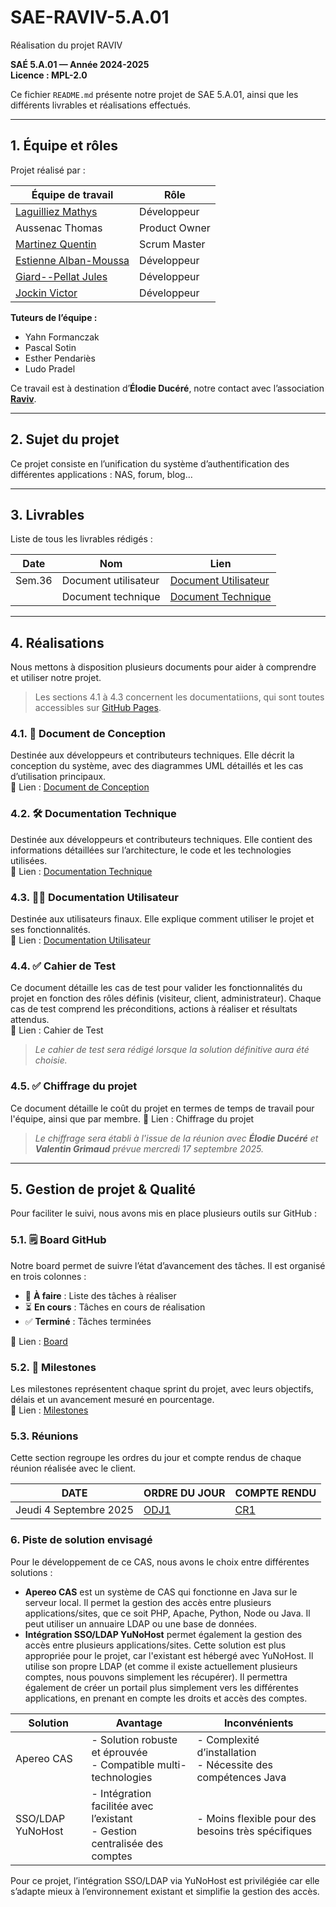 # SAE-RAVIV-5.A.01
Réalisation du projet RAVIV  

**SAÉ 5.A.01 — Année 2024-2025**  
**Licence : MPL-2.0**

Ce fichier `README.md` présente notre projet de SAE 5.A.01, ainsi que les différents livrables et réalisations effectués.

---

## 1. Équipe et rôles  

Projet réalisé par :  

| **Équipe de travail**     | **Rôle**        |
|----------------------------|-----------------|
| [Laguilliez Mathys](https://github.com/LaguilliezMathys)          | Développeur     |
| Aussenac Thomas            | Product Owner   |
| [Martinez Quentin](https://github.com/Quentin158)           | Scrum Master    |
| [Estienne Alban-Moussa](https://github.com/AlbiMousse)      | Développeur     |
| [Giard--Pellat Jules](https://github.com/Cracotte-Mu-Da)         | Développeur     |
| [Jockin Victor](https://github.com/victorjockin)              | Développeur     |

**Tuteurs de l’équipe :**  
- Yahn Formanczak  
- Pascal Sotin  
- Esther Pendariès  
- Ludo Pradel  

Ce travail est à destination d’**Élodie Ducéré**, notre contact avec l’association [**Raviv**](https://www.raviv-tlse.org).

---

## 2. Sujet du projet  

Ce projet consiste en l’unification du système d’authentification des différentes applications : NAS, forum, blog…

---

## 3. Livrables  

Liste de tous les livrables rédigés :  

| **Date**   | **Nom**         | **Lien**                                     |
|------------|-----------------|----------------------------------------------|
| Sem.36 | Document utilisateur    | [Document Utilisateur](https://albimousse.github.io/sae-raviv-5.A.01/docuser.html)     |
| | Document technique| [Document Technique](https://albimousse.github.io/sae-raviv-5.A.01/doctech.html)|


---

## 4. Réalisations  

Nous mettons à disposition plusieurs documents pour aider à comprendre et utiliser notre projet.  

> Les sections 4.1 à 4.3 concernent les documentatiions, qui sont toutes accessibles sur [GitHub Pages](https://albimousse.github.io/sae-raviv-5.A.01/).

### 4.1. 📘 Document de Conception  
Destinée aux développeurs et contributeurs techniques. Elle décrit la conception du système, avec des diagrammes UML détaillés et les cas d’utilisation principaux.  
🔗 Lien : [Document de Conception](https://albimousse.github.io/sae-raviv-5.A.01/docconcept.html)

### 4.2. 🛠️ Documentation Technique  
Destinée aux développeurs et contributeurs techniques. Elle contient des informations détaillées sur l’architecture, le code et les technologies utilisées.  
🔗 Lien : [Documentation Technique](https://albimousse.github.io/sae-raviv-5.A.01/doctech.html)

### 4.3. 🧑‍💻 Documentation Utilisateur
Destinée aux utilisateurs finaux. Elle explique comment utiliser le projet et ses fonctionnalités.  
🔗 Lien : [Documentation Utilisateur](https://albimousse.github.io/sae-raviv-5.A.01/docuser.html)  

### 4.4. ✅ Cahier de Test
Ce document détaille les cas de test pour valider les fonctionnalités du projet en fonction des rôles définis (visiteur, client, administrateur). Chaque cas de test comprend les préconditions, actions à réaliser et résultats attendus.  
🔗 Lien : Cahier de Test
> *Le cahier de test sera rédigé lorsque la solution définitive aura été choisie.*

### 4.5. ✅ Chiffrage du projet  
Ce document détaille le coût du projet en termes de temps de travail pour l'équipe, ainsi que par membre.
🔗 Lien : Chiffrage du projet 
> *Le chiffrage sera établi à l'issue de la réunion avec **Élodie Ducéré** et **Valentin Grimaud** prévue mercredi 17 septembre 2025.*

---

## 5. Gestion de projet & Qualité  

Pour faciliter le suivi, nous avons mis en place plusieurs outils sur GitHub :  

### 5.1. 🗒️ Board GitHub  
Notre board permet de suivre l’état d’avancement des tâches. Il est organisé en trois colonnes :  

- 📝 **À faire** : Liste des tâches à réaliser  
- ⏳ **En cours** : Tâches en cours de réalisation  
- ✅ **Terminé** : Tâches terminées  

🔗 Lien : [Board](https://github.com/users/AlbiMousse/projects/1)  

### 5.2. 🎯 Milestones  
Les milestones représentent chaque sprint du projet, avec leurs objectifs, délais et un avancement mesuré en pourcentage.  
🔗 Lien : [Milestones](https://github.com/AlbiMousse/sae-raviv-5.A.01/milestones)  

### 5.3. Réunions

Cette section regroupe les ordres du jour et compte rendus de chaque réunion réalisée avec le client.

| **DATE** | **ORDRE DU JOUR** | **COMPTE RENDU** |
|----------|-------------------|------------------|
| Jeudi 4 Septembre 2025 | [ODJ1](https://github.com/AlbiMousse/sae-raviv-5.A.01/docs/meetings/ODJ1.pdf) | [CR1](https://github.com/AlbiMousse/sae-raviv-5.A.01/docs/meetings/CR1.pdf) |

### 6. Piste de solution envisagé
Pour le développement de ce CAS, nous avons le choix entre différentes solutions :

- **Apereo CAS** est un système de CAS qui fonctionne en Java sur le serveur local. Il permet la gestion des accès entre plusieurs applications/sites, que ce soit PHP, Apache, Python, Node ou Java. Il peut utiliser un annuaire LDAP ou une base de données.
- **Intégration SSO/LDAP YuNoHost** permet également la gestion des accès entre plusieurs applications/sites. Cette solution est plus appropriée pour le projet, car l'existant est hébergé avec YuNoHost. Il utilise son propre LDAP (et comme il existe actuellement plusieurs comptes, nous pouvons simplement les récupérer). Il permettra également de créer un portail plus simplement vers les différentes applications, en prenant en compte les droits et accès des comptes.

|Solution|Avantage|Inconvénients|
|--------|--------|-------------|
|Apereo CAS|- Solution robuste et éprouvée<br>- Compatible multi-technologies|- Complexité d’installation<br>- Nécessite des compétences Java|
|SSO/LDAP YuNoHost|- Intégration facilitée avec l’existant<br>- Gestion centralisée des comptes|- Moins flexible pour des besoins très spécifiques|

Pour ce projet, l’intégration SSO/LDAP via YuNoHost est privilégiée car elle s’adapte mieux à l’environnement existant et simplifie la gestion des accès.
